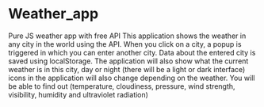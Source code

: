 # Weather_app
Pure JS weather app with free API
This application shows the weather in any city in the world using the API. When you click on a city, a popup is triggered in which you can enter another city. Data about the entered city is saved using localStorage. The application will also show what the current weather is in this city, day or night (there will be a light or dark interface) icons in the application will also change depending on the weather. You will be able to find out (temperature, cloudiness, pressure, wind strength, visibility, humidity and ultraviolet radiation)
